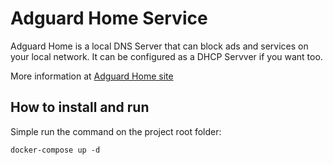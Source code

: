 # Adguard Home Service

Adguard Home is a local DNS Server that can block ads and services on your local network. It can be configured as a DHCP Servver if you want too.

More information at [Adguard Home site][AdguardHome Site]

## How to install and run

Simple run the command on the project root folder:

`docker-compose up -d`

[AdguardHome Site]: https://adguard.com/pt_br/adguard-home/overview.html
